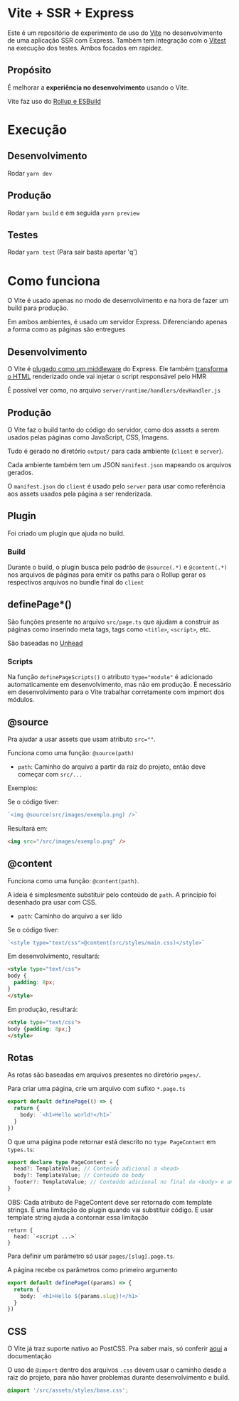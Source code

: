 # Vite + SSR + Express

Este é um repositório de experimento de uso do [Vite](https://vitejs.dev/) no desenvolvimento de uma aplicação SSR com Express. Também tem integração com o [Vitest](https://vitest.dev/) na execução dos testes. Ambos focados em rapidez.

## Propósito

É melhorar a **experiência no desenvolvimento** usando o Vite.

Vite faz uso do [Rollup e ESBuild](https://vitejs.dev/guide/why.html)

# Execução

## Desenvolvimento

Rodar `yarn dev`

## Produção

Rodar `yarn build` e em seguida `yarn preview`


## Testes

Rodar `yarn test` (Para sair basta apertar 'q')

# Como funciona

O Vite é usado apenas no modo de desenvolvimento e na hora de fazer um build para produção.

Em ambos ambientes, é usado um servidor Express. Diferenciando apenas a forma como as páginas são entregues

## Desenvolvimento

O Vite é [plugado como um middleware](https://vitejs.dev/guide/api-javascript.html#createserver) do Express. Ele também [transforma o HTML](https://vitejs.dev/guide/api-plugin.html#transformindexhtml) renderizado onde vai injetar o script responsável pelo HMR

É possível ver como, no arquivo `server/runtime/handlers/devHandler.js`

## Produção

O Vite faz o build tanto do código do servidor, como dos assets a serem usados pelas páginas como JavaScript, CSS, Imagens.

Tudo é gerado no diretório `output/` para cada ambiente (`client` e `server`).

Cada ambiente também tem um JSON `manifest.json` mapeando os arquivos gerados.

O `manifest.json` do `client` é usado pelo `server` para usar como referência aos assets usados pela página a ser renderizada.

## Plugin

Foi criado um plugin que ajuda no build.

### Build

Durante o build, o plugin busca pelo padrão de `@source(.*)` e `@content(.*)` nos arquivos de páginas para emitir os paths para o Rollup gerar os respectivos arquivos no bundle final do `client`

## definePage*()

São funções presente no arquivo `src/page.ts` que ajudam a construir as páginas como inserindo meta tags, tags como `<title>`, `<script>`, etc.

São baseadas no [Unhead](https://unhead.harlanzw.com/)

### Scripts

Na função `definePageScripts()` o atributo `type="module"` é adicionado automaticamente em desenvolvimento, mas não em produção. É necessário em desenvolvimento para o Vite trabalhar corretamente com impmort dos módulos.

## @source

Pra ajudar a usar assets que usam atributo `src=""`.

Funciona como uma função: `@source(path)`

- `path`: Caminho do arquivo a partir da raiz do projeto, então deve começar com `src/...`

Exemplos:

Se o código tiver:

```ts
`<img @source(src/images/exemplo.png) />`
```

Resultará em:

```html
<img src="/src/images/exemplo.png" />
```

## @content

Funciona como uma função: `@content(path)`.

A ideia é simplesmente substituir pelo conteúdo de `path`. A princípio foi desenhado pra usar com CSS.

- `path`: Caminho do arquivo a ser lido

Se o código tiver:

```ts
`<style type="text/css">@content(src/styles/main.css)</style>`
```

Em desenvolvimento, resultará:

```html
<style type="text/css">
body {
  padding: 8px;
}
</style>
```

Em produção, resultará:

```html
<style type="text/css">
body {padding: 8px;}
</style>
```

## Rotas

As rotas são baseadas em arquivos presentes no diretório `pages/`.

Para criar uma página, crie um arquivo com sufixo `*.page.ts`

```ts
export default definePage(() => {
  return {
    body: `<h1>Hello world!</h1>`
  }
})
```

O que uma página pode retornar está descrito no `type PageContent` em `types.ts`:


```ts
export declare type PageContent = {
  head?: TemplateValue; // Conteúdo adicional a <head>
  body?: TemplateValue; // Conteúdo do body
  footer?: TemplateValue; // Conteúdo adicional no final do <body> e antes do </body>
}
```

OBS: Cada atributo de PageContent deve ser retornado com template strings. É uma limitação do plugin quando vai substituir código. E usar template string ajuda a contornar essa limitação

```
return {
  head: `<script ...>`
}
```

Para definir um parâmetro só usar `pages/[slug].page.ts`.

A página recebe os parâmetros como primeiro argumento

```ts
export default definePage((params) => {
  return {
    body: `<h1>Hello ${params.slug}!</h1>`
  }
})
```

## CSS

O Vite já traz suporte nativo ao PostCSS. Pra saber mais, só conferir [aqui](https://vitejs.dev/guide/features.html#css) a documentação

O uso de `@import` dentro dos arquivos `.css` devem usar o caminho desde a raiz do projeto, para não haver problemas durante desenvolvimento e build.

```css
@import '/src/assets/styles/base.css';
```
